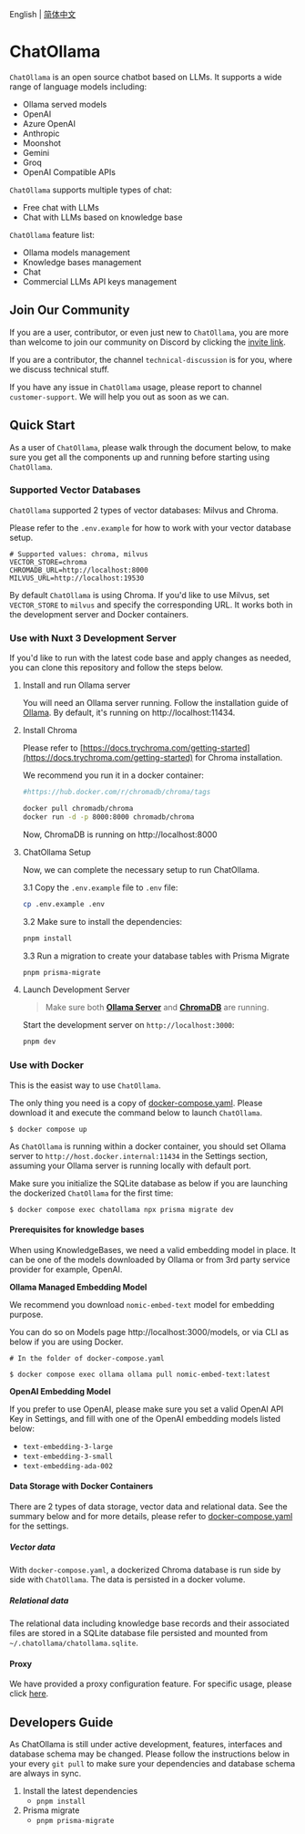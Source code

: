 English | [简体中文](README.zh-Hans.md)

# ChatOllama

`ChatOllama` is an open source chatbot based on LLMs. It supports a wide range of language models including:

- Ollama served models
- OpenAI
- Azure OpenAI
- Anthropic
- Moonshot
- Gemini
- Groq
- OpenAI Compatible APIs

`ChatOllama` supports multiple types of chat:

- Free chat with LLMs
- Chat with LLMs based on knowledge base

`ChatOllama` feature list:
- Ollama models management
- Knowledge bases management
- Chat
- Commercial LLMs API keys management

## Join Our Community

If you are a user, contributor, or even just new to `ChatOllama`, you are more than welcome to join our community on Discord by clicking the [invite link](https://discord.gg/TjhZGYv5pC).

If you are a contributor, the channel `technical-discussion` is for you, where we discuss technical stuff.

If you have any issue in `ChatOllama` usage, please report to channel `customer-support`. We will help you out as soon as we can.

## Quick Start

As a user of `ChatOllama`, please walk through the document below, to make sure you get all the components up and running before starting using `ChatOllama`.

### Supported Vector Databases

`ChatOllama` supported 2 types of vector databases: Milvus and Chroma.

Please refer to the `.env.example` for how to work with your vector database setup.

```
# Supported values: chroma, milvus
VECTOR_STORE=chroma
CHROMADB_URL=http://localhost:8000
MILVUS_URL=http://localhost:19530
```

By default `ChatOllama` is using Chroma. If you'd like to use Milvus, set `VECTOR_STORE` to `milvus` and specify the corresponding URL. It works both in the development server and Docker containers.

### Use with Nuxt 3 Development Server

If you'd like to run with the latest code base and apply changes as needed, you can clone this repository and follow the steps below.

1. Install and run Ollama server

    You will need an Ollama server running. Follow the installation guide of [Ollama](https://github.com/ollama/ollama). By default, it's running on http://localhost:11434.    

2. Install Chroma

    Please refer to [https://docs.trychroma.com/getting-started](https://docs.trychroma.com/getting-started) for Chroma installation.

    We recommend you run it in a docker container:

    ```bash
    #https://hub.docker.com/r/chromadb/chroma/tags

    docker pull chromadb/chroma
    docker run -d -p 8000:8000 chromadb/chroma
    ```
    Now, ChromaDB is running on http://localhost:8000

3. ChatOllama Setup

    Now, we can complete the necessary setup to run ChatOllama.

    3.1 Copy the `.env.example` file to `.env` file:

    ```bash
    cp .env.example .env
    ```

    3.2 Make sure to install the dependencies:

    ```bash
    pnpm install
    ```

    3.3 Run a migration to create your database tables with Prisma Migrate

    ```bash
    pnpm prisma-migrate
    ```

4. Launch Development Server

    > Make sure both __[Ollama Server](#ollama-server)__ and __[ChromaDB](#install-chromadb-and-startup)__ are running.

    Start the development server on `http://localhost:3000`:

    ```bash
    pnpm dev
    ```

### Use with Docker

This is the easist way to use `ChatOllama`.

The only thing you need is a copy of [docker-compose.yaml](./docker-compose.yaml). Please download it and execute the command below to launch `ChatOllama`.

```shell
$ docker compose up
```

As `ChatOllama` is running within a docker container, you should set Ollama server to `http://host.docker.internal:11434` in the Settings section, assuming your Ollama server is running locally with default port.

Make sure you initialize the SQLite database as below if you are launching the dockerized `ChatOllama` for the first time:

```shell
$ docker compose exec chatollama npx prisma migrate dev
```
#### Prerequisites for knowledge bases
When using KnowledgeBases, we need a valid embedding model in place. It can be one of the models downloaded by Ollama or from 3rd party service provider for example, OpenAI.

**Ollama Managed Embedding Model**

We recommend you download `nomic-embed-text` model for embedding purpose.

You can do so on Models page http://localhost:3000/models, or via CLI as below if you are using Docker.

```shell
# In the folder of docker-compose.yaml

$ docker compose exec ollama ollama pull nomic-embed-text:latest
```

**OpenAI Embedding Model**

If you prefer to use OpenAI, please make sure you set a valid OpenAI API Key in Settings, and fill with one of the OpenAI embedding models listed below:

- `text-embedding-3-large`
- `text-embedding-3-small`
- `text-embedding-ada-002`

#### Data Storage with Docker Containers

There are 2 types of data storage, vector data and relational data. See the summary below and for more details, please refer to [docker-compose.yaml](./docker-compose.yaml) for the settings.

##### Vector data

With `docker-compose.yaml`, a dockerized Chroma database is run side by side with `ChatOllama`. The data is persisted in a docker volume.

##### Relational data

The relational data including knowledge base records and their associated files are stored in a SQLite database file persisted and mounted from `~/.chatollama/chatollama.sqlite`.

#### Proxy

We have provided a proxy configuration feature. For specific usage, please click [here](docs/proxy-usage.md).

## Developers Guide

As ChatOllama is still under active development, features, interfaces and database schema may be changed. Please follow the instructions below in your every `git pull` to make sure your dependencies and database schema are always in sync.

1. Install the latest dependencies
    - `pnpm install`
2. Prisma migrate
    - `pnpm prisma-migrate`
